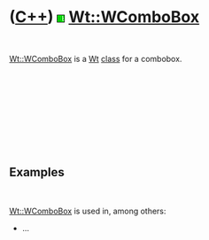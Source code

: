 



 

 

 

 

 

([C++](Cpp.htm)) ![Wt](PicWt.png) [Wt::WComboBox](CppWComboBox.htm)
===================================================================

 

[Wt::WComboBox](CppWComboBox.htm) is a [Wt](CppWt.htm)
[class](CppClass.htm) for a combobox.

 

 

 

 

 

Examples
--------

 

[Wt::WComboBox](CppWComboBox.htm) is used in, among others:

-   ...

 

 

 

 

 





 



